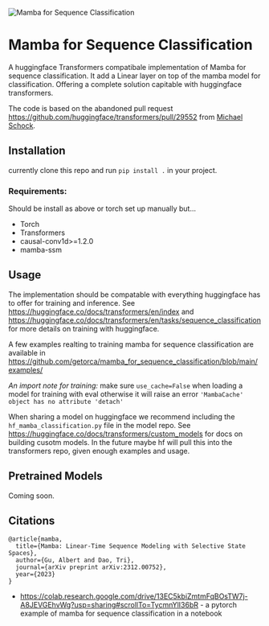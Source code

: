 ![Mamba for Sequence Classification]('https://raw.githubusercontent.com/getorca/mamba_for_sequence_classification/428b7a3f8ca1b990875de4fbf52a5cc7ce22f3d1/docs/mamba_for_sequence_classification_sm.jpeg')

# Mamba for Sequence Classification

A huggingface Transformers compatibale implementation of Mamba for sequence classification. It add a Linear layer on top of the mamba model for classification. Offering a complete solution capitable with huggingface transformers. 

The code is based on the abandoned pull request <https://github.com/huggingface/transformers/pull/29552> from [Michael Schock](https://github.com/mjschock).

## Installation

currently clone this repo and run `pip install .` in your project. 


### Requirements:

Should be install as above or torch set up manually but...
- Torch
- Transformers
- causal-conv1d>=1.2.0 
- mamba-ssm

## Usage

The implementation should be compatable with everything huggingface has to offer for training and inference. See <https://huggingface.co/docs/transformers/en/index> and <https://huggingface.co/docs/transformers/en/tasks/sequence_classification> for more details on training with huggingface. 

A few examples realting to training mamba for sequence classification are available in <https://github.com/getorca/mamba_for_sequence_classification/blob/main/examples/>

*An import note for training:* make sure `use_cache=False` when loading a model for training with eval otherwise it will raise an error `'MambaCache' object has no attribute 'detach'`

When sharing a model on huggingface we recommend including the `hf_mamba_classification.py` file in the model repo. See <https://huggingface.co/docs/transformers/custom_models> for docs on building cusotm models. In the future maybe hf will pull this into the transformers repo, given enough examples and usage.

## Pretrained Models

Coming soon. 

## Citations

```
@article{mamba,
  title={Mamba: Linear-Time Sequence Modeling with Selective State Spaces},
  author={Gu, Albert and Dao, Tri},
  journal={arXiv preprint arXiv:2312.00752},
  year={2023}
}
```

- <https://colab.research.google.com/drive/13EC5kbiZmtmFqBOsTW7j-A8JEVGEhvWg?usp=sharing#scrollTo=TycmnYlI36bR> -  a pytorch example of mamba for sequence classification in a notebook
